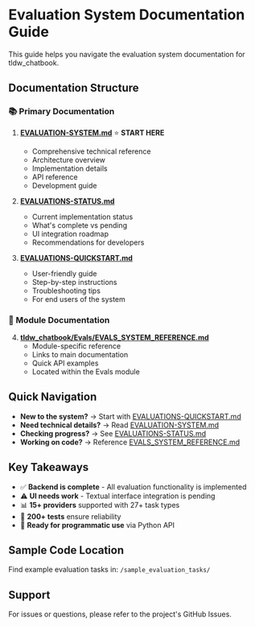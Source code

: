 # Evaluation System Documentation Guide

This guide helps you navigate the evaluation system documentation for tldw_chatbook.

## Documentation Structure

### 📚 Primary Documentation

1. **[EVALUATION-SYSTEM.md](EVALUATION-SYSTEM.md)** ⭐ **START HERE**
   - Comprehensive technical reference
   - Architecture overview
   - Implementation details
   - API reference
   - Development guide

2. **[EVALUATIONS-STATUS.md](EVALUATIONS-STATUS.md)**
   - Current implementation status
   - What's complete vs pending
   - UI integration roadmap
   - Recommendations for developers

3. **[EVALUATIONS-QUICKSTART.md](EVALUATIONS-QUICKSTART.md)**
   - User-friendly guide
   - Step-by-step instructions
   - Troubleshooting tips
   - For end users of the system

### 📂 Module Documentation

4. **[tldw_chatbook/Evals/EVALS_SYSTEM_REFERENCE.md](../../tldw_chatbook/Evals/EVALS_SYSTEM_REFERENCE.md)**
   - Module-specific reference
   - Links to main documentation
   - Quick API examples
   - Located within the Evals module


## Quick Navigation

- **New to the system?** → Start with [EVALUATIONS-QUICKSTART.md](EVALUATIONS-QUICKSTART.md)
- **Need technical details?** → Read [EVALUATION-SYSTEM.md](EVALUATION-SYSTEM.md)
- **Checking progress?** → See [EVALUATIONS-STATUS.md](EVALUATIONS-STATUS.md)
- **Working on code?** → Reference [EVALS_SYSTEM_REFERENCE.md](../../tldw_chatbook/Evals/EVALS_SYSTEM_REFERENCE.md)

## Key Takeaways

- ✅ **Backend is complete** - All evaluation functionality is implemented
- ⚠️ **UI needs work** - Textual interface integration is pending
- 📊 **15+ providers** supported with 27+ task types
- 🧪 **200+ tests** ensure reliability
- 🚀 **Ready for programmatic use** via Python API

## Sample Code Location

Find example evaluation tasks in: `/sample_evaluation_tasks/`

## Support

For issues or questions, please refer to the project's GitHub Issues.